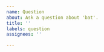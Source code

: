 ```yaml
---
name: Question
about: Ask a question about 'bat'.
title: ''
labels: question
assignees: ''

---
```


